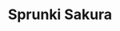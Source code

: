 ---
slug: sprunki-sakura
title: Sprunki Sakura
description: "Sprunki Sakura is an exciting online game. Play for free directly in your browser!"
icon: /images/popular_mods/Sprunki Sakura.png
url: https://wowtbc.net/sprunkin/sakura/index.html
previewImage: /images/popular_mods/Sprunki Sakura.png
type: popular mods

# SEO配置
seo:
  title: "Sprunki Sakura - Play Free Online Game | Fun Browser Games"
  description: "Sprunki Sakura - Play this fun online game for free in your browser. No download required!"
  ogImage: "/images/popular_mods/Sprunki Sakura.png"
  keywords: "sprunki-sakura, online game, browser game, free game, popular mods game, play online"

videoUrls:
  - https://www.youtube.com/embed/example1
  - https://www.youtube.com/embed/example2

whyPlay:
  title: "Why Play Sprunki Sakura?"
  items:
    - "Immersive Gameplay: Sprunki Sakura offers an engaging and immersive gaming experience that will keep you entertained for hours"
    - "Challenging Levels: Test your skills with increasingly difficult challenges and obstacles"
    - "Beautiful Graphics: Enjoy stunning visuals and smooth animations that bring the game world to life"
    - "Regular Updates: New content and features are added regularly to keep the game fresh and exciting"
    - "Free to Play: Experience all the fun without spending a penny"
    - "Community Features: Connect with other players, share strategies, and compete for high scores"
    - "Cross-Platform: Play on any device with a web browser, no downloads required"

features:
  title: "Key Features of Sprunki Sakura"
  image: "/images/popular_mods/Sprunki Sakura.png"
  items:
    - "Intuitive Controls: Easy to learn controls make Sprunki Sakura accessible for players of all skill levels"
    - "Multiple Game Modes: Enjoy various gameplay options that provide different challenges and experiences"
    - "Character Customization: Personalize your gaming experience with unique characters and items"
    - "Achievement System: Complete special tasks to earn rewards and recognition"
    - "Leaderboards: Compete with players worldwide and see who can achieve the highest scores"

characteristics:
  title: "Game Characteristics"
  image: "/images/popular_mods/Sprunki Sakura.png"
  items:
    - "Genre: Popular mods game with elements of strategy and skill"
    - "Difficulty: Suitable for both casual gamers and those seeking a challenge"
    - "Play Time: Quick sessions or extended gameplay, depending on your preference"
    - "Art Style: Vibrant and engaging visuals that enhance the gaming experience"
    - "Sound Design: Immersive audio that complements the gameplay perfectly"

info: "Sprunki Sakura is an exciting online game that offers players a unique and engaging gaming experience. With its intuitive controls, stunning visuals, and challenging gameplay, Sprunki Sakura provides hours of entertainment for players of all ages and skill levels. Whether you're looking for a quick gaming session during a break or an extended play session, Sprunki Sakura delivers an immersive experience that will keep you coming back for more. The game features multiple levels of increasing difficulty, ensuring that players are constantly challenged as they progress. With regular updates adding new content and features, Sprunki Sakura remains fresh and exciting, providing endless entertainment options for its growing community of players."

howToPlayIntro: "Welcome to Sprunki Sakura! This guide will walk you through the basics and help you master the game. Whether you're a beginner or looking to improve your skills, these tips and instructions will enhance your gaming experience."

howToPlaySteps:
  - title: "Getting Started"
    description: "Begin your Sprunki Sakura adventure by familiarizing yourself with the controls. Use your keyboard or mouse to navigate through the game interface. The tutorial will guide you through the basic mechanics and help you understand the objectives."
  - title: "Understanding the Objectives"
    description: "In Sprunki Sakura, your main goal is to progress through levels by completing specific objectives. Each level presents unique challenges that require different strategies and approaches."
  - title: "Mastering the Controls"
    description: "Practice using the controls to improve your precision and reaction time. Sprunki Sakura requires quick reflexes and strategic thinking to overcome obstacles and defeat opponents."
  - title: "Utilizing Power-ups"
    description: "Collect power-ups throughout the game to enhance your abilities and overcome difficult challenges. Each power-up offers unique advantages that can be crucial for success."
  - title: "Developing Strategies"
    description: "As you progress in Sprunki Sakura, develop effective strategies for different scenarios. Analyze patterns, anticipate challenges, and adapt your approach to maximize your performance."

faq:
  title: "Frequently Asked Questions about Sprunki Sakura"
  items:
    - question: "Is Sprunki Sakura free to play?"
      answer: "Yes, Sprunki Sakura is completely free to play directly in your web browser. No downloads or purchases are required to enjoy the full game experience."
    - question: "Can I play Sprunki Sakura on mobile devices?"
      answer: "Yes, Sprunki Sakura is optimized for both desktop and mobile play. You can enjoy the game on any device with a web browser and internet connection."
    - question: "Are there any in-game purchases?"
      answer: "While Sprunki Sakura is free to play, there may be optional in-game purchases available for cosmetic items or additional features that don't affect core gameplay."
    - question: "How often is Sprunki Sakura updated?"
      answer: "The developers regularly update Sprunki Sakura with new content, features, and improvements based on player feedback and game performance."
    - question: "Can I play Sprunki Sakura offline?"
      answer: "Currently, Sprunki Sakura requires an internet connection to play as it's a browser-based online game."
    - question: "Is Sprunki Sakura suitable for children?"
      answer: "Yes, Sprunki Sakura is designed to be family-friendly and suitable for players of all ages."
    - question: "How do I report bugs or issues?"
      answer: "If you encounter any problems while playing Sprunki Sakura, you can report them through the game's support page or contact the developers directly through their website."
    - question: "Still Have Questions?"
      answer: "If you have additional questions about Sprunki Sakura that aren't covered in this FAQ, please visit our support center or contact our customer service team for assistance."
---